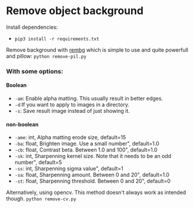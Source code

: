 # Remove object background

Install dependencies:
- `pip3 install -r requirements.txt`

Remove background with [rembg](https://github.com/danielgatis/rembg) which is simple to use and quite powerfull and pillow:
`python remove-pil.py`

### With some options:
#### Boolean
- `-am`: Enable alpha matting. This usually result in better edges.
- `-d`:If you want to apply to images in a directory.
- `-s`: Save result image instead of just showing it.

#### non-boolean
- `-ame`: int, Alpha matting erode size, default=15
- `-ba`: float, Brighten image. Use a small number", default=1.0
- `-cb`: float, Contrast beta. Between 1.0 and 100", default=1.0
- `-sk`: int, Sharpenning kernel size. Note that it needs to be an odd number", default=5
- `-ss`: int, Sharpenning sigma value", default=1
- `-sa`: float, Sharpenning amount. Between 0 and 20", default=1.0
- `-st`: float, Sharpenning threshold. Between 0 and 20", default=0


Alternatively, using opencv. This method doesn't always work as intended though.
`python remove-cv.py`
